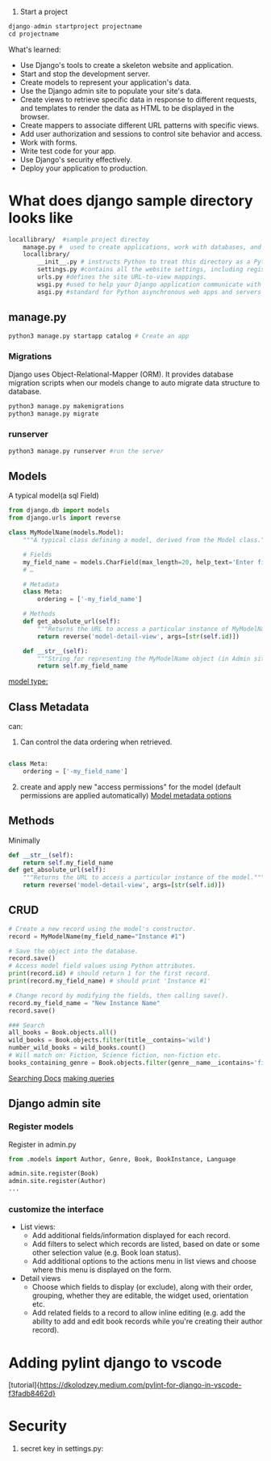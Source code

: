 1. Start a project

```python
django-admin startproject projectname
cd projectname
```

What's learned:
* Use Django's tools to create a skeleton website and application.
* Start and stop the development server.
* Create models to represent your application's data.
* Use the Django admin site to populate your site's data.
* Create views to retrieve specific data in response to different requests, and templates to render the data as HTML to be displayed in the browser.
* Create mappers to associate different URL patterns with specific views.
* Add user authorization and sessions to control site behavior and access.
* Work with forms.
* Write test code for your app.
* Use Django's security effectively.
* Deploy your application to production.

# What does django sample directory looks like
``` Bash
locallibrary/  #sample project directoy
    manage.py #  used to create applications, work with databases, and start the development web server.
    locallibrary/
        __init__.py # instructs Python to treat this directory as a Python package.
        settings.py #contains all the website settings, including registering any applications we create, the location of our static files, database configuration details, etc.
        urls.py #defines the site URL-to-view mappings.
        wsgi.py #used to help your Django application communicate with the web server.
        asgi.py #standard for Python asynchronous web apps and servers to communicate with each other. Asynchronous Server Gateway Interface (ASGI) is the asynchronous successor to Web Server Gateway Interface (WSGI). ASGI provides a standard for both asynchronous and synchronous Python apps, whereas WSGI provided a standard for synchronous apps only. ASGI is backward-compatible with WSGI and supports multiple servers and application frameworks.
```

## manage.py

```Bash
python3 manage.py startapp catalog # Create an app
```

### Migrations
Django uses Object-Relational-Mapper (ORM).
It provides database migration scripts when our models change to auto migrate data structure to database.
```python
python3 manage.py makemigrations
python3 manage.py migrate

```

### runserver
```Bash
python3 manage.py runserver #run the server
```

## Models
A typical model(a sql Field)
```python
from django.db import models
from django.urls import reverse

class MyModelName(models.Model):
    """A typical class defining a model, derived from the Model class."""

    # Fields
    my_field_name = models.CharField(max_length=20, help_text='Enter field documentation')
    # …

    # Metadata
    class Meta:
        ordering = ['-my_field_name']

    # Methods
    def get_absolute_url(self):
        """Returns the URL to access a particular instance of MyModelName."""
        return reverse('model-detail-view', args=[str(self.id)])

    def __str__(self):
        """String for representing the MyModelName object (in Admin site etc.)."""
        return self.my_field_name
```
[model type:](https://docs.djangoproject.com/en/5.0/ref/models/fields/#field-types)
## Class Metadata
can:
1. Can control the data ordering when retrieved.

``` python

class Meta:
    ordering = ['-my_field_name']

```

2. create and apply new "access permissions" for the model (default permissions are applied automatically)
   [Model metadata options ](https://docs.djangoproject.com/en/5.0/ref/models/options/)

## Methods
Minimally
```python
def __str__(self):
    return self.my_field_name
def get_absolute_url(self):
    """Returns the URL to access a particular instance of the model."""
    return reverse('model-detail-view', args=[str(self.id)])

```
## CRUD
```python
# Create a new record using the model's constructor.
record = MyModelName(my_field_name="Instance #1")

# Save the object into the database.
record.save()
# Access model field values using Python attributes.
print(record.id) # should return 1 for the first record.
print(record.my_field_name) # should print 'Instance #1'

# Change record by modifying the fields, then calling save().
record.my_field_name = "New Instance Name"
record.save()

### Search
all_books = Book.objects.all()
wild_books = Book.objects.filter(title__contains='wild')
number_wild_books = wild_books.count()
# Will match on: Fiction, Science fiction, non-fiction etc.
books_containing_genre = Book.objects.filter(genre__name__icontains='fiction')

```
[Searching Docs](https://docs.djangoproject.com/en/5.0/ref/models/querysets/#field-lookups)
[making queries](https://docs.djangoproject.com/en/5.0/topics/db/queries/)


## Django admin site

### Register models
Register in admin.py
```python
from .models import Author, Genre, Book, BookInstance, Language

admin.site.register(Book)
admin.site.register(Author)
...
```
### customize the interface 
* List views:
   - Add additional fields/information displayed for each record.
   - Add filters to select which records are listed, based on date or some other selection value (e.g. Book loan status).
   - Add additional options to the actions menu in list views and choose where this menu is displayed on the form.
* Detail views
  * Choose which fields to display (or exclude), along with their order, grouping, whether they are editable, the widget used, orientation etc.
  * Add related fields to a record to allow inline editing (e.g. add the ability to add and edit book records while you're creating their author record).


# Adding pylint django to vscode
[tutorial]{https://dkolodzey.medium.com/pylint-for-django-in-vscode-f3fadb8462d}

# Security

1. secret key in settings.py: